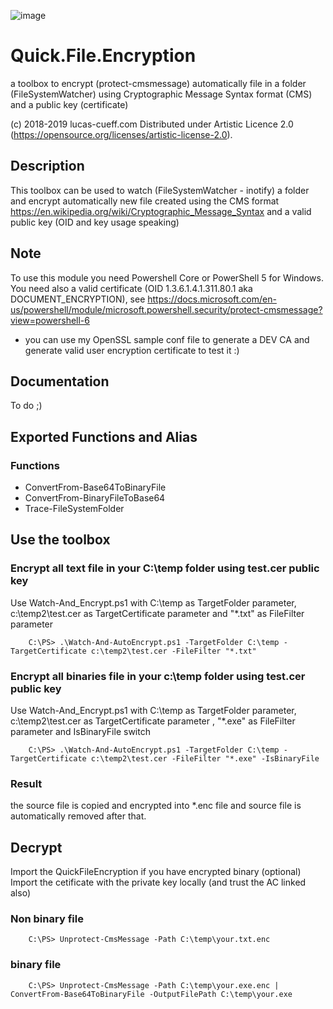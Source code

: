 ![image](https://www.lucas-cueff.com/files/gallery.png)
# Quick.File.Encryption
a toolbox to encrypt (protect-cmsmessage) automatically file in a folder (FileSystemWatcher) using Cryptographic Message Syntax format (CMS) and a public key (certificate)

(c) 2018-2019 lucas-cueff.com Distributed under Artistic Licence 2.0 (https://opensource.org/licenses/artistic-license-2.0).

## Description
This toolbox can be used to watch (FileSystemWatcher - inotify) a folder and encrypt automatically new file created using the CMS format https://en.wikipedia.org/wiki/Cryptographic_Message_Syntax and a valid public key (OID and key usage speaking)

## Note
To use this module you need Powershell Core or PowerShell 5 for Windows.
You need also a valid certificate (OID 1.3.6.1.4.1.311.80.1 aka DOCUMENT_ENCRYPTION), see https://docs.microsoft.com/en-us/powershell/module/microsoft.powershell.security/protect-cmsmessage?view=powershell-6
- you can use my OpenSSL sample conf file to generate a DEV CA and generate valid user encryption certificate to test it :)

## Documentation
To do ;)

## Exported Functions and Alias
### Functions
- ConvertFrom-Base64ToBinaryFile
- ConvertFrom-BinaryFileToBase64
- Trace-FileSystemFolder                                                       

## Use the toolbox
### Encrypt all text file in your C:\temp folder using test.cer public key
Use Watch-And_Encrypt.ps1 with C:\temp as TargetFolder parameter, c:\temp2\test.cer as TargetCertificate parameter and "*.txt" as FileFilter parameter
```
	C:\PS> .\Watch-And-AutoEncrypt.ps1 -TargetFolder C:\temp -TargetCertificate c:\temp2\test.cer -FileFilter "*.txt"
```
### Encrypt all binaries file in your c:\temp folder using test.cer public key
Use Watch-And_Encrypt.ps1 with C:\temp as TargetFolder parameter, c:\temp2\test.cer as TargetCertificate parameter , "*.exe" as FileFilter parameter and IsBinaryFile switch
```
	C:\PS> .\Watch-And-AutoEncrypt.ps1 -TargetFolder C:\temp -TargetCertificate c:\temp2\test.cer -FileFilter "*.exe" -IsBinaryFile
```
### Result
the source file is copied and encrypted into *.enc file and source file is automatically removed after that.

## Decrypt
Import the QuickFileEncryption if you have encrypted binary (optional)
Import the cetificate with the private key locally (and trust the AC linked also)
### Non binary file
```
	C:\PS> Unprotect-CmsMessage -Path C:\temp\your.txt.enc
```
### binary file
```
	C:\PS> Unprotect-CmsMessage -Path C:\temp\your.exe.enc | ConvertFrom-Base64ToBinaryFile -OutputFilePath C:\temp\your.exe
```

